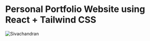 # Personal Portfolio Website using React + Tailwind CSS


![Sivachandran](https://github.com/user-attachments/assets/f743ba4f-cf3f-4f62-80d4-9bb352caa422)

